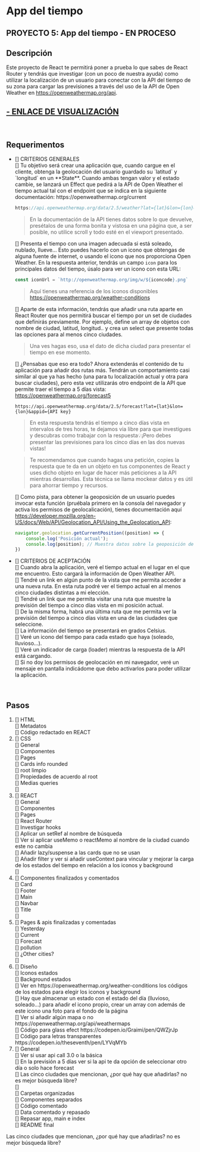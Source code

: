 # App del tiempo

## PROYECTO 5: App del tiempo - EN PROCESO
## Descripción
Este proyecto de React te permitirá poner a prueba lo que sabes de React Router y tendrás que investigar (con un poco de nuestra ayuda) como utilizar la localización de un usuario para conectar con la API del tiempo de su zona para cargar las previsiones a través del uso de la API de Open Weather en https://openweathermap.org/api.
## <a href="">- ENLACE DE VISUALIZACIÓN </a>

<br>

## Requerimentos
<ul>
<li> [] CRITERIOS GENERALES</li>
[] Tu objetivo será crear una aplicación que, cuando cargue en el cliente, obtenga la geolocación del usuario guardado su `latitud` y `longitud` en un **State**. Cuando ambas tengan valor y el estado cambie, se lanzará un Effect que pedirá a la API de Open Weather el tiempo actual tal con el endpoint que se indica en la siguiente documentación: https://openweathermap.org/current

```jsx
https://api.openweathermap.org/data/2.5/weather?lat={lat}&lon={lon}&appid={API key}
```

> En la documentación de la API tienes datos sobre lo que devuelve, presétalos de una forma bonita y vistosa en una página que, a ser posible, no utilice scroll y todo esté en el viewport presentado.

[] Presenta el tiempo con una imagen adecuada si está soleado, nublado, llueve… Esto puedes hacerlo con un icono que obtengas de alguna fuente de internet, o usando el icono que nos proporciona Open Weather. En la respuesta anterior, tendrás un campo `icon` para los principales datos del tiempo, úsalo para ver un icono con esta URL:

```jsx
const iconUrl = `http://openweathermap.org/img/w/${iconcode}.png`
```

> Aquí tienes una referencia de los iconos disponibles https://openweathermap.org/weather-conditions <br>

[] Aparte de esta información, tendrás que añadir una ruta aparte en React Router que nos permitirá buscar el tiempo por un set de ciudades que definirás previamente. Por ejemplo, define un array de objetos con nombre de ciudad, latitud, longitud.. y crea un select que presente todas las opciones para al menos cinco ciudades.

> Una ves hagas eso, usa el dato de dicha ciudad para presentar el tiempo en ese momento. <br>

[] ¿Pensabas que eso era todo? Ahora extenderás el contenido de tu aplicación para añadir dos rutas más. Tendrán un comportamiento casi similar al que ya has hecho (una para tu localización actual y otra para buscar ciudades), pero esta vez utilizarás otro endpoint de la API que permite traer el tiempo a 5 días vista: https://openweathermap.org/forecast5

```
https://api.openweathermap.org/data/2.5/forecast?lat={lat}&lon={lon}&appid={API key}
```

> En esta respuesta tendrás el tiempo a cinco días vista en intervalos de tres horas, te dejamos via libre para que investigues y descubras como trabajar con la respuesta💡¡Pero debes presentar las previsiones para los cinco días en las dos nuevas vistas!

> Te recomendamos que cuando hagas una petición, copies la respuesta que te da en un objeto en tus componentes de React y uses dicho objeto en lugar de hacer más peticiones a la API mientras desarrollas. Esta técnica se llama mockear datos y es útil para ahorrar tiempo y recursos.

[] Como pista, para obtener la geoposición de un usuario puedes invocar esta función (pruébala primero en la consola del navegador y activa los permisos de geolocalicación), tienes documentación aquí https://developer.mozilla.org/en-US/docs/Web/API/Geolocation_API/Using_the_Geolocation_API:

```jsx
navigator.geolocation.getCurrentPosition((position) => {
    console.log('Posición actual');
    console.log(position); // Muestra datos sobre la geoposición del usuario
})
```


<li> [] CRITERIOS DE ACEPTACIÓN </li>
[]  Cuando abra la aplicación, veré el tiempo actual en el lugar en el que me encuentro. Esto cargará la información de Open Weather API. <br>
[]  Tendré un link en algún punto de la vista que me permita acceder a una nueva ruta. En esta ruta podré ver el tiempo actual en al menos cinco ciudades distintas a mi elección. <br>
[]  Tendré un link que me permita visitar una ruta que muestre la previsión del tiempo a cinco días vista en mi posición actual. <br>
[]  De la misma forma, habrá una última ruta que me permita ver la previsión del tiempo a cinco días vista en una de las ciudades que seleccione. <br>
[]  La información del tiempo se presentará en grados Celsius. <br>
[]  Veré un icono del tiempo para cada estado que haya (soleado, lluvioso…). <br>
[]  Veré un indicador de carga (loader) mientras la respuesta de la API está cargando. <br>
[]  Si no doy los permisos de geolocación en mi navegador, veré un mensaje en pantalla indicádome que debo activarlos para poder utilizar la aplicación. <br>

</ul>
<br>

## Pasos
<ol>
<li> [] HTML </li>
[] Metadatos <br>
[] Código redactado en REACT <br>

<li> [] CSS </li>
[] General <br>
[] Componentes <br>
[] Pages <br>
[] Cards info rounded <br>
[] root limpio <br>
[] Propiedades de acuerdo al root <br>
[] Medias queries <br>
[] <br>

<li> [] REACT </li>
[] General <br>
[] Componentes <br>
[] Pages <br>
[] React Router <br>
[] Investigar hooks <br>
[] Aplicar un setRef al nombre de búsqueda <br>
[] Ver si aplicar useMemo o reactMemo al nombre de la ciudad cuando este no cambia <br>
[] Añadir lazy/suspense a las cards que no se usan <br>
[] Añadir filter y ver si añadir useContext para vincular y mejorar la carga de los estados del tiempo en relación a los iconos y background<br>
[] <br>

<li> [] Componentes finalizados y comentados </li>
[] Card <br>
[] Footer <br>
[] Main <br>
[] Navbar <br>
[] Title <br>
[] <br>

<li> [] Pages & apis finalizadas y comentadas </li>
[] Yesterday <br>
[] Current <br>
[] Forecast <br>
[] pollution <br>
[] ¿Other cities? <br>
[] <br>

<li> [] Diseño </li>
[] Iconos estados <br>
[] Background estados <br>
[] Ver en https://openweathermap.org/weather-conditions los códigos de los estados para elegir los iconos y background <br>
[] Hay que almacenar un estado con el estado del día (lluvioso, soleado…) para añadir el icono propio, crear un array con además de este icono una foto para el fondo de la página <br>
[] Ver si añadir algún mapa o no https://openweathermap.org/api/weathermaps <br>
[] Código para glass efect https://codepen.io/Graimi/pen/QWZjrJp <br>
[] Código para letras transparentes https://codepen.io/theseventh/pen/LYVqMYb <br>

<li> [] General </li>
[] Ver si usar api call 3.0 o la básica <br>
[] En la previsión a 5 días ver si la api te da opción de seleccionar otro día o solo hace forecast <br>
[] Las cinco ciudades que mencionan, ¿por qué hay que añadirlas? no es mejor búsqueda libre? <br>
[] <br>
[] Carpetas organizadas <br>
[] Componentes separados <br>
[] Código comentado <br>
[] Data comentado y repasado <br>
[] Repasar app, main e index <br>
[] README final <br>
</ol>

Las cinco ciudades que mencionan, ¿por qué hay que añadirlas? no es mejor búsqueda libre? 